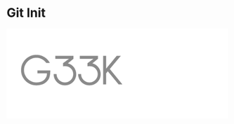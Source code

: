 
Git Init
=========
![LogoGeek](img/geeklabs_fdo_negro.png)
<!-- From the terminal, pop in: -->

<!--   ```yo reveal:slide "Slide Title"``` -->
<!-- Available options:

 ```--markdown --attributes --notes```
 -->